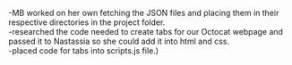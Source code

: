 -MB worked on her own fetching the JSON files and placing them in their respective directories in the project folder.  
-researched the code needed to create tabs for our Octocat webpage and passed it to Nastassia so she could add it into html and css.  
-placed code for tabs into scripts.js file.)
